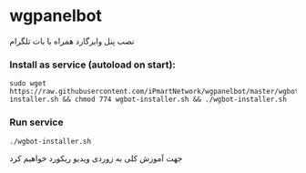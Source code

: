 # wgpanelbot
نصب پنل وایرگارد همراه با بات تلگرام
### Install as service (autoload on start):


```shell
sudo wget https://raw.githubusercontent.com/iPmartNetwork/wgpanelbot/master/wgbot-installer.sh && chmod 774 wgbot-installer.sh && ./wgbot-installer.sh
```

### Run service

```shell
./wgbot-installer.sh
```








جهت آموزش کلی به زوردی ویدیو ریکورد خواهیم کرد
